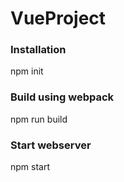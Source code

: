 # VueProject

### Installation

npm init

### Build using webpack

npm run build

### Start webserver

npm start

